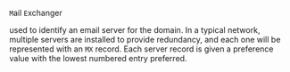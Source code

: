 

`M`ail `E`xchanger

used to identify an email server for the domain. 
In a typical network, multiple servers are installed to provide redundancy, and each one will be represented with an `MX` record. 
Each server record is given a preference value with the lowest numbered entry preferred.
